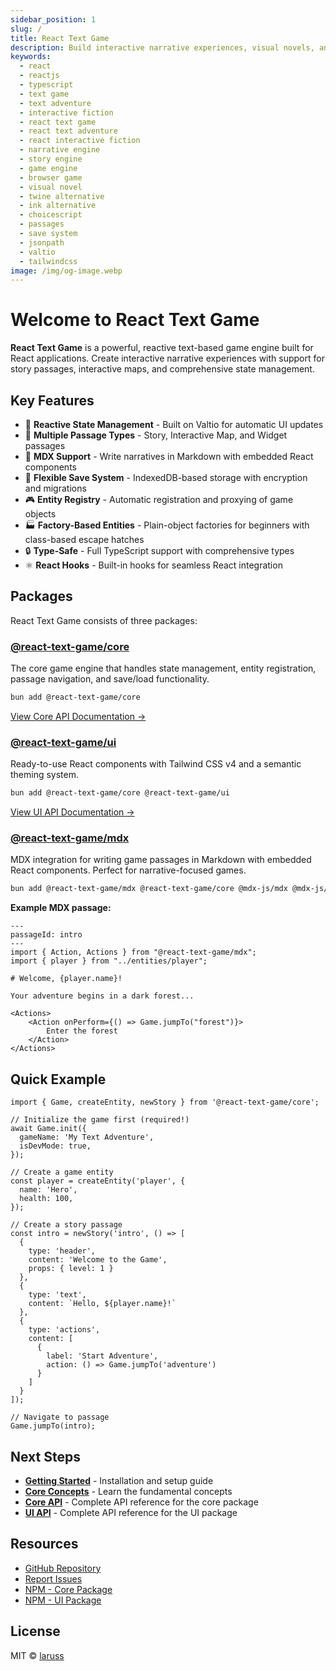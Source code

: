 ```yaml
---
sidebar_position: 1
slug: /
title: React Text Game
description: Build interactive narrative experiences, visual novels, and text adventures in React with a powerful, type-safe game engine featuring reactive state management, story passages, interactive maps, and flexible JSONPath-based save system.
keywords:
  - react
  - reactjs
  - typescript
  - text game
  - text adventure
  - interactive fiction
  - react text game
  - react text adventure
  - react interactive fiction
  - narrative engine
  - story engine
  - game engine
  - browser game
  - visual novel
  - twine alternative
  - ink alternative
  - choicescript
  - passages
  - save system
  - jsonpath
  - valtio
  - tailwindcss
image: /img/og-image.webp
---
```


# Welcome to React Text Game

**React Text Game** is a powerful, reactive text-based game engine built for React applications. Create interactive narrative experiences with support for story passages, interactive maps, and comprehensive state management.

## Key Features

- 🔄 **Reactive State Management** - Built on Valtio for automatic UI updates
- 📖 **Multiple Passage Types** - Story, Interactive Map, and Widget passages
- 📝 **MDX Support** - Write narratives in Markdown with embedded React components
- 💾 **Flexible Save System** - IndexedDB-based storage with encryption and migrations
- 🎮 **Entity Registry** - Automatic registration and proxying of game objects
- 🏭 **Factory-Based Entities** - Plain-object factories for beginners with class-based escape hatches
- 🔒 **Type-Safe** - Full TypeScript support with comprehensive types
- ⚛️ **React Hooks** - Built-in hooks for seamless React integration

## Packages

React Text Game consists of three packages:

### [@react-text-game/core](https://www.npmjs.com/package/@react-text-game/core)

The core game engine that handles state management, entity registration, passage navigation, and save/load functionality.

```bash
bun add @react-text-game/core
```

[View Core API Documentation →](/api/core)

### [@react-text-game/ui](https://www.npmjs.com/package/@react-text-game/ui)

Ready-to-use React components with Tailwind CSS v4 and a semantic theming system.

```bash
bun add @react-text-game/core @react-text-game/ui
```

[View UI API Documentation →](/api/ui)

### [@react-text-game/mdx](https://www.npmjs.com/package/@react-text-game/mdx)

MDX integration for writing game passages in Markdown with embedded React components. Perfect for narrative-focused games.

```bash
bun add @react-text-game/mdx @react-text-game/core @mdx-js/mdx @mdx-js/react
```

**Example MDX passage:**

```mdx
---
passageId: intro
---
import { Action, Actions } from "@react-text-game/mdx";
import { player } from "../entities/player";

# Welcome, {player.name}!

Your adventure begins in a dark forest...

<Actions>
    <Action onPerform={() => Game.jumpTo("forest")}>
        Enter the forest
    </Action>
</Actions>
```

## Quick Example

```tsx
import { Game, createEntity, newStory } from '@react-text-game/core';

// Initialize the game first (required!)
await Game.init({
  gameName: 'My Text Adventure',
  isDevMode: true,
});

// Create a game entity
const player = createEntity('player', {
  name: 'Hero',
  health: 100,
});

// Create a story passage
const intro = newStory('intro', () => [
  {
    type: 'header',
    content: 'Welcome to the Game',
    props: { level: 1 }
  },
  {
    type: 'text',
    content: `Hello, ${player.name}!`
  },
  {
    type: 'actions',
    content: [
      {
        label: 'Start Adventure',
        action: () => Game.jumpTo('adventure')
      }
    ]
  }
]);

// Navigate to passage
Game.jumpTo(intro);
```

## Next Steps

- [**Getting Started**](/getting-started) - Installation and setup guide
- [**Core Concepts**](/core-concepts) - Learn the fundamental concepts
- [**Core API**](/api/core) - Complete API reference for the core package
- [**UI API**](/api/ui) - Complete API reference for the UI package

## Resources

- [GitHub Repository](https://github.com/laruss/react-text-game)
- [Report Issues](https://github.com/laruss/react-text-game/issues)
- [NPM - Core Package](https://www.npmjs.com/package/@react-text-game/core)
- [NPM - UI Package](https://www.npmjs.com/package/@react-text-game/ui)

## License

MIT © [laruss](https://github.com/laruss)
